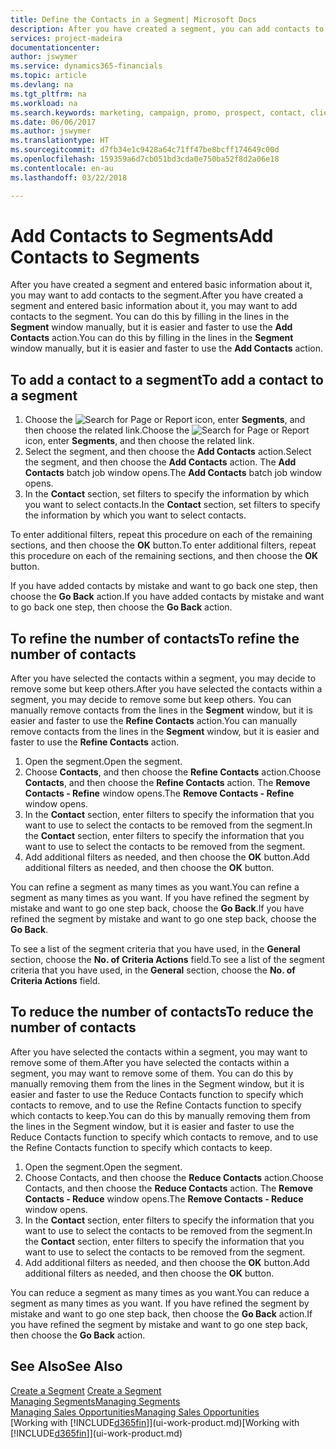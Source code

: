 ```yaml
---
title: Define the Contacts in a Segment| Microsoft Docs
description: After you have created a segment, you can add contacts to the segment, for example, as part of a marketing campaign targeting particular customers or clients.
services: project-madeira
documentationcenter: 
author: jswymer
ms.service: dynamics365-financials
ms.topic: article
ms.devlang: na
ms.tgt_pltfrm: na
ms.workload: na
ms.search.keywords: marketing, campaign, promo, prospect, contact, client, customer
ms.date: 06/06/2017
ms.author: jswymer
ms.translationtype: HT
ms.sourcegitcommit: d7fb34e1c9428a64c71ff47be8bcff174649c00d
ms.openlocfilehash: 159359a6d7cb051bd3cda0e750ba52f8d2a06e18
ms.contentlocale: en-au
ms.lasthandoff: 03/22/2018

---
```

# <a name="add-contacts-to-segments"></a><span data-ttu-id="db7fa-103">Add Contacts to Segments</span><span class="sxs-lookup"><span data-stu-id="db7fa-103">Add Contacts to Segments</span></span>
<span data-ttu-id="db7fa-104">After you have created a segment and entered basic information about it, you may want to add contacts to the segment.</span><span class="sxs-lookup"><span data-stu-id="db7fa-104">After you have created a segment and entered basic information about it, you may want to add contacts to the segment.</span></span> <span data-ttu-id="db7fa-105">You can do this by filling in the lines in the **Segment** window manually, but it is easier and faster to use the **Add Contacts** action.</span><span class="sxs-lookup"><span data-stu-id="db7fa-105">You can do this by filling in the lines in the **Segment** window manually, but it is easier and faster to use the **Add Contacts** action.</span></span>

## <a name="to-add-a-contact-to-a-segment"></a><span data-ttu-id="db7fa-106">To add a contact to a segment</span><span class="sxs-lookup"><span data-stu-id="db7fa-106">To add a contact to a segment</span></span>
1. <span data-ttu-id="db7fa-107">Choose the ![Search for Page or Report](media/ui-search/search_small.png "Search for Page or Report icon") icon, enter **Segments**, and then choose the related link.</span><span class="sxs-lookup"><span data-stu-id="db7fa-107">Choose the ![Search for Page or Report](media/ui-search/search_small.png "Search for Page or Report icon") icon, enter **Segments**, and then choose the related link.</span></span>  
2. <span data-ttu-id="db7fa-108">Select the segment, and then choose the **Add Contacts** action.</span><span class="sxs-lookup"><span data-stu-id="db7fa-108">Select the segment, and then choose the **Add Contacts** action.</span></span> <span data-ttu-id="db7fa-109">The **Add Contacts** batch job window opens.</span><span class="sxs-lookup"><span data-stu-id="db7fa-109">The **Add Contacts** batch job window opens.</span></span>
3. <span data-ttu-id="db7fa-110">In the **Contact** section, set filters to specify the information by which you want to select contacts.</span><span class="sxs-lookup"><span data-stu-id="db7fa-110">In the **Contact** section, set filters to specify the information by which you want to select contacts.</span></span>

<span data-ttu-id="db7fa-111">To enter additional filters, repeat this procedure on each of the remaining sections, and then choose the **OK** button.</span><span class="sxs-lookup"><span data-stu-id="db7fa-111">To enter additional filters, repeat this procedure on each of the remaining sections, and then choose the **OK** button.</span></span>

<span data-ttu-id="db7fa-112">If you have added contacts by mistake and want to go back one step, then choose the **Go Back** action.</span><span class="sxs-lookup"><span data-stu-id="db7fa-112">If you have added contacts by mistake and want to go back one step, then choose the **Go Back** action.</span></span>

## <a name="to-refine-the-number-of-contacts"></a><span data-ttu-id="db7fa-113">To refine the number of contacts</span><span class="sxs-lookup"><span data-stu-id="db7fa-113">To refine the number of contacts</span></span>
<span data-ttu-id="db7fa-114">After you have selected the contacts within a segment, you may decide to remove some but keep others.</span><span class="sxs-lookup"><span data-stu-id="db7fa-114">After you have selected the contacts within a segment, you may decide to remove some but keep others.</span></span> <span data-ttu-id="db7fa-115">You can manually remove contacts from the lines in the **Segment** window, but it is easier and faster to use the **Refine Contacts** action.</span><span class="sxs-lookup"><span data-stu-id="db7fa-115">You can manually remove contacts from the lines in the **Segment** window, but it is easier and faster to use the **Refine Contacts** action.</span></span>

1. <span data-ttu-id="db7fa-116">Open the segment.</span><span class="sxs-lookup"><span data-stu-id="db7fa-116">Open the segment.</span></span>
2. <span data-ttu-id="db7fa-117">Choose **Contacts**, and then choose the **Refine Contacts** action.</span><span class="sxs-lookup"><span data-stu-id="db7fa-117">Choose **Contacts**, and then choose the **Refine Contacts** action.</span></span> <span data-ttu-id="db7fa-118">The **Remove Contacts - Refine** window opens.</span><span class="sxs-lookup"><span data-stu-id="db7fa-118">The **Remove Contacts - Refine** window opens.</span></span>
3. <span data-ttu-id="db7fa-119">In the **Contact** section, enter filters to specify the information that you want to use to select the contacts to be removed from the segment.</span><span class="sxs-lookup"><span data-stu-id="db7fa-119">In the **Contact** section, enter filters to specify the information that you want to use to select the contacts to be removed from the segment.</span></span>
4. <span data-ttu-id="db7fa-120">Add additional filters as needed, and then choose the **OK** button.</span><span class="sxs-lookup"><span data-stu-id="db7fa-120">Add additional filters as needed, and then choose the **OK** button.</span></span>

<span data-ttu-id="db7fa-121">You can refine a segment as many times as you want.</span><span class="sxs-lookup"><span data-stu-id="db7fa-121">You can refine a segment as many times as you want.</span></span> <span data-ttu-id="db7fa-122">If you have refined the segment by mistake and want to go one step back, choose the **Go Back**.</span><span class="sxs-lookup"><span data-stu-id="db7fa-122">If you have refined the segment by mistake and want to go one step back, choose the **Go Back**.</span></span>

<span data-ttu-id="db7fa-123">To see a list of the segment criteria that you have used, in the **General** section, choose the **No. of Criteria Actions** field.</span><span class="sxs-lookup"><span data-stu-id="db7fa-123">To see a list of the segment criteria that you have used, in the **General** section, choose the **No. of Criteria Actions** field.</span></span>

## <a name="to-reduce-the-number-of-contacts"></a><span data-ttu-id="db7fa-124">To reduce the number of contacts</span><span class="sxs-lookup"><span data-stu-id="db7fa-124">To reduce the number of contacts</span></span>
<span data-ttu-id="db7fa-125">After you have selected the contacts within a segment, you may want to remove some of them.</span><span class="sxs-lookup"><span data-stu-id="db7fa-125">After you have selected the contacts within a segment, you may want to remove some of them.</span></span> <span data-ttu-id="db7fa-126">You can do this by manually removing them from the lines in the Segment window, but it is easier and faster to use the Reduce Contacts function to specify which contacts to remove, and to use the Refine Contacts function to specify which contacts to keep.</span><span class="sxs-lookup"><span data-stu-id="db7fa-126">You can do this by manually removing them from the lines in the Segment window, but it is easier and faster to use the Reduce Contacts function to specify which contacts to remove, and to use the Refine Contacts function to specify which contacts to keep.</span></span>

1. <span data-ttu-id="db7fa-127">Open the segment.</span><span class="sxs-lookup"><span data-stu-id="db7fa-127">Open the segment.</span></span>
2. <span data-ttu-id="db7fa-128">Choose Contacts, and then choose the **Reduce Contacts** action.</span><span class="sxs-lookup"><span data-stu-id="db7fa-128">Choose Contacts, and then choose the **Reduce Contacts** action.</span></span> <span data-ttu-id="db7fa-129">The **Remove Contacts - Reduce** window opens.</span><span class="sxs-lookup"><span data-stu-id="db7fa-129">The **Remove Contacts - Reduce** window opens.</span></span>
3. <span data-ttu-id="db7fa-130">In the **Contact** section, enter filters to specify the information that you want to use to select the contacts to be removed from the segment.</span><span class="sxs-lookup"><span data-stu-id="db7fa-130">In the **Contact** section, enter filters to specify the information that you want to use to select the contacts to be removed from the segment.</span></span>
4. <span data-ttu-id="db7fa-131">Add additional filters as needed, and then choose the **OK** button.</span><span class="sxs-lookup"><span data-stu-id="db7fa-131">Add additional filters as needed, and then choose the **OK** button.</span></span>

<span data-ttu-id="db7fa-132">You can reduce a segment as many times as you want.</span><span class="sxs-lookup"><span data-stu-id="db7fa-132">You can reduce a segment as many times as you want.</span></span> <span data-ttu-id="db7fa-133">If you have refined the segment by mistake and want to go one step back, then choose the **Go Back** action.</span><span class="sxs-lookup"><span data-stu-id="db7fa-133">If you have refined the segment by mistake and want to go one step back, then choose the **Go Back** action.</span></span>

## <a name="see-also"></a><span data-ttu-id="db7fa-134">See Also</span><span class="sxs-lookup"><span data-stu-id="db7fa-134">See Also</span></span>
<span data-ttu-id="db7fa-135">[Create a Segment](marketing-how-create-segment.md) </span><span class="sxs-lookup"><span data-stu-id="db7fa-135">[Create a Segment](marketing-how-create-segment.md) </span></span>  
[<span data-ttu-id="db7fa-136">Managing Segments</span><span class="sxs-lookup"><span data-stu-id="db7fa-136">Managing Segments</span></span>](marketing-segments.md)  
[<span data-ttu-id="db7fa-137">Managing Sales Opportunities</span><span class="sxs-lookup"><span data-stu-id="db7fa-137">Managing Sales Opportunities</span></span>](marketing-manage-sales-opportunities.md)  
<span data-ttu-id="db7fa-138">[Working with [!INCLUDE[d365fin](includes/d365fin_md.md)]](ui-work-product.md)</span><span class="sxs-lookup"><span data-stu-id="db7fa-138">[Working with [!INCLUDE[d365fin](includes/d365fin_md.md)]](ui-work-product.md)</span></span>  

